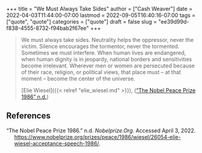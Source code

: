 +++
title = "We Must Always Take Sides"
author = ["Cash Weaver"]
date = 2022-04-03T11:44:00-07:00
lastmod = 2022-09-05T16:40:16-07:00
tags = ["quote", "quote"]
categories = ["quote"]
draft = false
slug = "ee39d99d-f838-4555-8732-f94bab2f67ee"
+++

> We must always take sides. Neutrality helps the oppressor, never the victim. Silence encourages the tormentor, never the tormented. Sometimes we must interfere. When human lives are endangered, when human dignity is in jeopardy, national borders and sensitivities become irrelevant. Wherever men or women are persecuted because of their race, religion, or political views, that place must – at that moment – become the center of the universe.
>
> [Elie Wiesel]({{< relref "elie_wiesel.md" >}}), (<a href="#citeproc_bib_item_1">“The Nobel Peace Prize 1986” n.d.</a>)

## References

<style>.csl-entry{text-indent: -1.5em; margin-left: 1.5em;}</style><div class="csl-bib-body">
  <div class="csl-entry"><a id="citeproc_bib_item_1"></a>“The Nobel Peace Prize 1986.” n.d. <i>Nobelprize.Org</i>. Accessed April 3, 2022. <a href="https://www.nobelprize.org/prizes/peace/1986/wiesel/26054-elie-wiesel-acceptance-speech-1986/">https://www.nobelprize.org/prizes/peace/1986/wiesel/26054-elie-wiesel-acceptance-speech-1986/</a>.</div>
</div>
